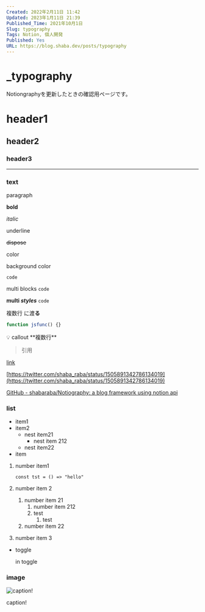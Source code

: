 ```yaml
---
Created: 2022年2月11日 11:42
Updated: 2023年1月11日 21:39
Published_Time: 2021年10月1日
Slug: typography
Tags: Notion, 個人開発
Published: Yes
URL: https://blog.shaba.dev/posts/typography
---
```


# _typography

Notiongraphyを更新したときの確認用ページです。

# header1

## header2

### header3

---

### text

paragraph

**bold**

*italic*

underline

~~dispose~~

color

background color

`code`

multi blocks `code`

**multi *styles***
`code`

複数行
に渡**る**

```jsx
function jsfunc() {}
```

<aside>
💡 callout
**複数行**

</aside>

> 引用
> 

[link](https://google.com)

[https://twitter.com/shaba_raba/status/1505891342786134019](https://twitter.com/shaba_raba/status/1505891342786134019)

[GitHub - shabaraba/Notiography: a blog framework using notion api](https://github.com/shabaraba/Notiography)

### list

- item1
- item2
    - nest item21
        - nest item 212
    - nest item22
- item

1. number item1
    
    ```tsx
    const tst = () => "hello"
    ```
    
2. number item 2
    1. number item 21
        1. number item 212
        2. test
            1. test
    2. number item 22
3. number item 3

- toggle
    
    in toggle
    

### image

![caption!](_typography%20e2b7317bfb9d4171b1c07691d39e98c2/January-2022-Calendar-Desktop-Wallpaper.jpeg)

caption!

